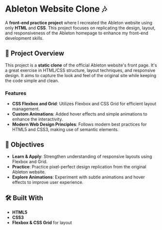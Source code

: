 # Ableton Website Clone 🎶

A **front-end practice project** where I recreated the Ableton website using only **HTML** and **CSS**. This project focuses on replicating the design, layout, and responsiveness of the Ableton homepage to enhance my front-end development skills.

## 🚀 Project Overview

This project is a **static clone** of the official Ableton website's front page. It's a great exercise in HTML/CSS structure, layout techniques, and responsive design. It aims to capture the look and feel of the original site while keeping the code simple and clean.

### Features


- **CSS Flexbox and Grid**: Utilizes Flexbox and CSS Grid for efficient layout management.
- **Custom Animations**: Added hover effects and simple animations to enhance the interactivity.
- **Modern Web Design Principles**: Follows modern best practices for HTML5 and CSS3, making use of semantic elements.

## 🎯 Objectives

- **Learn & Apply**: Strengthen understanding of responsive layouts using Flexbox and Grid.
- **Practice**: Practice pixel-perfect design replication from the original Ableton website.
- **Explore Animations**: Experiment with subtle animations and hover effects to improve user experience.

## 🛠️ Built With

- **HTML5**
- **CSS3**
- **Flexbox & CSS Grid** for layout








